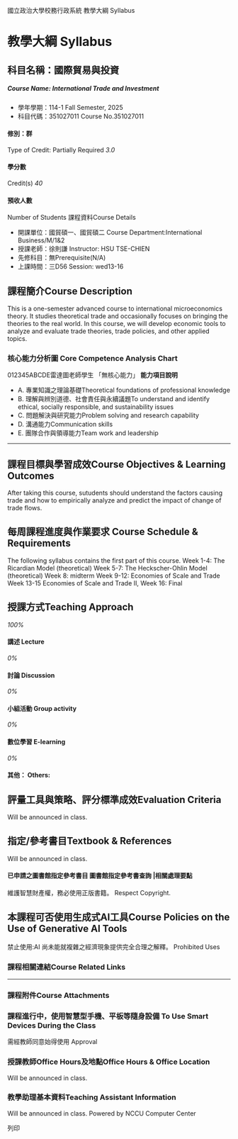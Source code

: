 國立政治大學校務行政系統 教學大綱 Syllabus
# 教學大綱 Syllabus
##  科目名稱：國際貿易與投資
#####  Course Name: International Trade and Investment
  * 學年學期：114-1 Fall Semester, 2025 
  * 科目代碼：351027011 Course No.351027011


#### 修別：群
Type of Credit: Partially Required 
_3.0_
#### 學分數
Credit(s)
_40_
#### 預收人數
Number of Students
課程資料Course Details
  * 開課單位：國貿碩一、國貿碩二 Course Department:International Business/M/1&2 
  * 授課老師：徐則謙 Instructor: HSU TSE-CHIEN 
  * 先修科目：無Prerequisite(N/A)
  * 上課時間：三D56 Session: wed13-16


##  課程簡介Course Description
This is a one-semester advanced course to international microeconomics theory. It studies theoretical trade and occasionally focuses on bringing the theories to the real world. In this course, we will develop economic tools to analyze and evaluate trade theories, trade policies, and other applied topics.
###  核心能力分析圖 Core Competence Analysis Chart
012345ABCDE雷達圖老師學生
「無核心能力」 
**能力項目說明**
  * A. 專業知識之理論基礎Theoretical foundations of professional knowledge
  * B. 理解與辨別道德、社會責任與永續議題To understand and identify ethical, socially responsible, and sustainability issues
  * C. 問題解決與研究能力Problem solving and research capability
  * D. 溝通能力Communication skills
  * E. 團隊合作與領導能力Team work and leadership


* * *
##  課程目標與學習成效Course Objectives & Learning Outcomes 
After taking this course, sutudents should understand the factors causing trade and how to empirically analyze and predict the impact of change of trade flows.
##  每周課程進度與作業要求 Course Schedule & Requirements
The following syllabus contains the first part of this course. 
Week 1-4: The Ricardian Model (theoretical)
Week 5-7: The Heckscher-Ohlin Model (theoretical)
Week 8: midterm
Week 9-12: Economies of Scale and Trade
Week 13-15 Economies of Scale and Trade II, 
Week 16: Final
##  授課方式Teaching Approach
_100%_
####  講述 Lecture
_0%_
####  討論 Discussion
_0%_
####  小組活動 Group activity
_0%_
####  數位學習 E-learning
_0%_
####  其他： Others:
##  評量工具與策略、評分標準成效Evaluation Criteria
Will be announced in class.
##  指定/參考書目Textbook & References
Will be announced in class.
####  已申請之圖書館指定參考書目  圖書館指定參考書查詢 |相關處理要點
維護智慧財產權，務必使用正版書籍。 Respect Copyright.
##  本課程可否使用生成式AI工具Course Policies on the Use of Generative AI Tools
禁止使用:AI 尚未能就複雜之經濟現象提供完全合理之解釋。 Prohibited Uses
###  課程相關連結Course Related Links
* * *
###  課程附件Course Attachments
###  課程進行中，使用智慧型手機、平板等隨身設備 To Use Smart Devices During the Class
需經教師同意始得使用  Approval
###  授課教師Office Hours及地點Office Hours & Office Location
Will be announced in class.
###  教學助理基本資料Teaching Assistant Information
Will be announced in class.
Powered by NCCU Computer Center
  
列印
